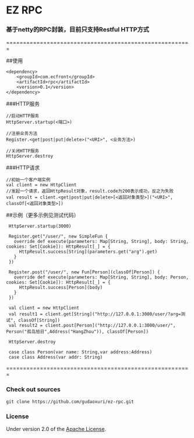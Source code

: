 EZ RPC
===
### 基于netty的RPC封装，目前只支持Restful HTTP方式

 =======================================================

##使用

    <dependency>
        <groupId>com.ecfront</groupId>
        <artifactId>rpc</artifactId>
        <version>0.1</version>
    </dependency>

###HTTP服务

    //启动HTTP服务
    HttpServer.startup(<端口>)

    //注册业务方法
    Register.<get|post|put|delete>("<URI>", <业务方法>)

    //关闭HTTP服务
    HttpServer.destroy

###HTTP请求

    //初始一个客户端实例
    val client = new HttpClient
    //发起一个请求，返回HttpResult对象，result.code为200表示成功，反之为失败
    val result = client.<get|post|put|delete>[<返回对象类型>]("<URI>", classOf[<返回对象类型>])


##示例（更多示例见测试代码）

     HttpServer.startup(3000)

     Register.get("/user/", new SimpleFun {
       override def execute(parameters: Map[String, String], body: String, cookies: Set[Cookie]): HttpResult[_] = {
         HttpResult.success[String](parameters.get("arg").get)
       }
     })

     Register.post("/user/", new Fun[Person](classOf[Person]) {
       override def execute(parameters: Map[String, String], body: Person, cookies: Set[Cookie]): HttpResult[_] = {
         HttpResult.success[Person](body)
       }
     })

     val client = new HttpClient
     val result1 = client.get[String]("http://127.0.0.1:3000/user/?arg=测试", classOf[String])
     val result2 = client.post[Person]("http://127.0.0.1:3000/user/", Person("孤岛旭日",Address("HangZhou")), classOf[Person])

     HttpServer.destroy

     case class Person(var name: String,var address:Address)
     case class Address(var addr: String)

=======================================================


### Check out sources
`git clone https://github.com/gudaoxuri/ez-rpc.git`

### License

Under version 2.0 of the [Apache License][].

[Apache License]: http://www.apache.org/licenses/LICENSE-2.0

